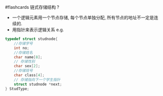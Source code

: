 #flashcards 链式存储结构
?
- 一个逻辑元素用一个节点存储, 每个节点单独分配, 所有节点的地址不一定是连续的.
- 用指针来表示逻辑关系
e.g.
```c
typedef struct studnode{
	//存储学号
	int no;
	//存储姓名
	char name[8];
	// 存储性别
	char sex[2];
	//存储班号
	char class[4];
	// 存储指向下一个学生指针
	struct studnode *next;
} StudType;
```

